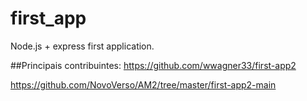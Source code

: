 # first_app
Node.js + express first application.

##Principais contribuintes:
https://github.com/wwagner33/first-app2

https://github.com/NovoVerso/AM2/tree/master/first-app2-main
